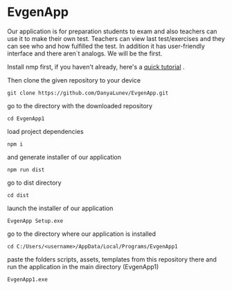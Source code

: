 # EvgenApp
Our application is for preparation students to exam and also teachers can use it to make their own test. Teachers can view last test/exercises and they can see who and how fulfilled the test. In addition it has user-friendly interface and there aren`t analogs. We will be the first.


Install nmp first, if you haven't already, here's a [quick tutorial](https://docs.npmjs.com/downloading-and-installing-node-js-and-npm#checking-your-version-of-npm-and-node-js "nmp installation quick guide") .

Then clone the given repository to your device

`git clone https://github.com/DanyaLunev/EvgenApp.git`

go to the directory with the downloaded repository

`cd EvgenApp1`

load project dependencies

`npm i`

and generate installer of our application

`npm run dist`

go to dist directory

`cd dist`

launch the installer of our application

`EvgenApp Setup.exe`

go to the directory where our application is installed

`cd C:/Users/<username>/AppData/Local/Programs/EvgenApp1`

paste the folders scripts, assets, templates from this repository there and run the application in the main directory (EvgenApp1)

`EvgenApp1.exe`





